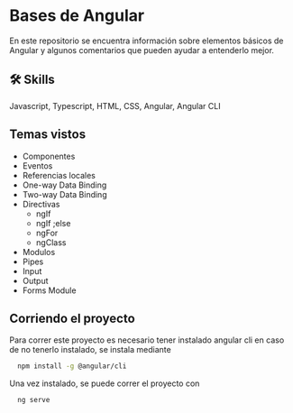 
# Bases de Angular

En este repositorio se encuentra información sobre elementos básicos de Angular y algunos comentarios que pueden ayudar a entenderlo mejor.


## 🛠 Skills
Javascript, Typescript, HTML, CSS, Angular, Angular CLI


## Temas vistos

- Componentes
- Eventos
- Referencias locales
- One-way Data Binding
- Two-way Data Binding
- Directivas
    - ngIf
    - ngIf ;else
    - ngFor
    - ngClass
- Modulos
- Pipes
- Input
- Output
- Forms Module


## Corriendo el proyecto

Para correr este proyecto es necesario tener instalado angular cli en caso de no tenerlo instalado, se instala mediante

```bash
  npm install -g @angular/cli
```

 Una vez instalado, se puede correr el proyecto con 

```bash
  ng serve
```
